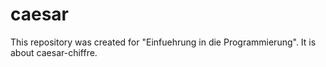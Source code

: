 # caesar

This repository was created for "Einfuehrung in die Programmierung".
It is about caesar-chiffre.

